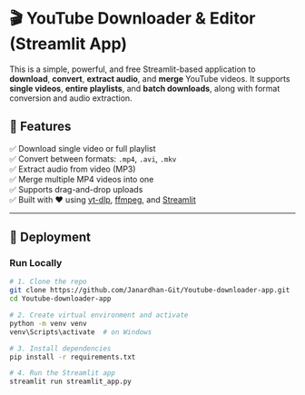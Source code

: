 # 🎬 YouTube Downloader & Editor (Streamlit App)

This is a simple, powerful, and free Streamlit-based application to **download**, **convert**, **extract audio**, and **merge** YouTube videos. It supports **single videos**, **entire playlists**, and **batch downloads**, along with format conversion and audio extraction.

## 🔧 Features

✅ Download single video or full playlist  
✅ Convert between formats: `.mp4`, `.avi`, `.mkv`  
✅ Extract audio from video (MP3)  
✅ Merge multiple MP4 videos into one  
✅ Supports drag-and-drop uploads  
✅ Built with ❤️ using [yt-dlp](https://github.com/yt-dlp/yt-dlp), [ffmpeg](https://ffmpeg.org/), and [Streamlit](https://streamlit.io)

---

## 🚀 Deployment

### Run Locally

```bash
# 1. Clone the repo
git clone https://github.com/Janardhan-Git/Youtube-downloader-app.git
cd Youtube-downloader-app

# 2. Create virtual environment and activate
python -m venv venv
venv\Scripts\activate  # on Windows

# 3. Install dependencies
pip install -r requirements.txt

# 4. Run the Streamlit app
streamlit run streamlit_app.py
